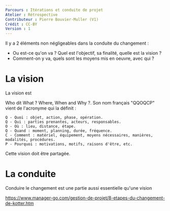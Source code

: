 ```yaml
---
Parcours : Itérations et conduite de projet
Atelier : Rétrospective
Contributeur : Pierre Bouvier-Muller (V1)
Crédit : CC-BY
Version : 1
---
```


Il y a 2 éléments non négligeables dans la conduite du changement :
  - Ou est-ce qu'on va ? Quel est l'objectif, sa finalité, quelle est la vision ?
  - Comment-on y va, quels sont les moyens mis en oeuvre, avec qui ?

# La vision
La vision est

Who dit What ? Where, When and Why ?. Son nom français "QQOQCP" vient de l'acronyme qui la définit :

    Q - Quoi : objet, action, phase, opération.
    Q - Qui : parties prenantes, acteurs, responsables.
    O - Où : lieu, distance, étape.
    Q - Quand : moment, planning, durée, fréquence.
    C - Comment : matériel, équipement, moyens nécessaires, manières, modalités, procédures.
    P - Pourquoi : motivations, motifs, raisons d'être, etc.


Cette vision doit être partagée.

# La conduite
Conduire le changement est une partie aussi essentielle qu'une vision

https://www.manager-go.com/gestion-de-projet/8-etapes-du-changement-de-kotter.htm
